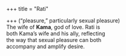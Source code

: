 +++
title = "Rati"

+++
(“pleasure,” particularly sexual pleasure)  
The wife of **Kama**, god of love. Rati is  
both Kama’s wife and his ally, reflecting  
the way that sexual pleasure can both  
accompany and amplify desire.